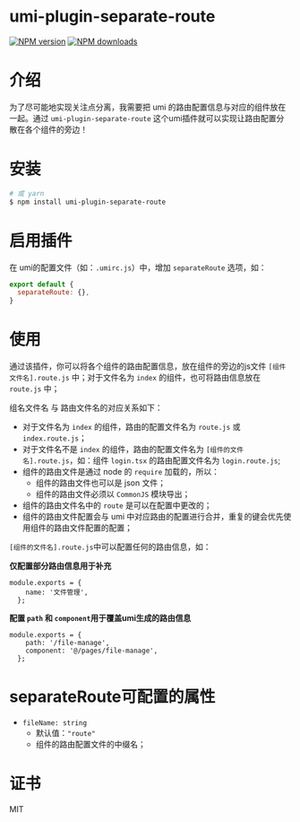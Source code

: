 umi-plugin-separate-route
================

[![NPM version](https://img.shields.io/npm/v/umi-plugin-separate-route.svg?style=flat)](https://npmjs.org/package/umi-plugin-separate-route)
[![NPM downloads](http://img.shields.io/npm/dm/umi-plugin-separate-route.svg?style=flat)](https://npmjs.org/package/umi-plugin-separate-route)

# 介绍
为了尽可能地实现关注点分离，我需要把 umi 的路由配置信息与对应的组件放在一起。通过 `umi-plugin-separate-route` 这个umi插件就可以实现让路由配置分散在各个组件的旁边！

# 安装

```bash
# 或 yarn
$ npm install umi-plugin-separate-route
```

# 启用插件

在 umi的配置文件（如：`.umirc.js`）中，增加 `separateRoute` 选项，如：

```js
export default {
  separateRoute: {},
}
```


# 使用
通过该插件，你可以将各个组件的路由配置信息，放在组件的旁边的js文件 `[组件文件名].route.js` 中；对于文件名为 `index` 的组件，也可将路由信息放在 `route.js` 中；

组名文件名 与 路由文件名的对应关系如下：
- 对于文件名为 `index` 的组件，路由的配置文件名为 `route.js` 或 `index.route.js`；
- 对于文件名不是 `index` 的组件，路由的配置文件名为 `[组件的文件名].route.js`，如：组件 `login.tsx` 的路由配置文件名为 `login.route.js`;
- 组件的路由文件是通过 node 的 `require` 加载的，所以：
   + 组件的路由文件也可以是 json 文件；
   + 组件的路由文件必须以 `CommonJS` 模块导出；
- 组件的路由文件名中的 `route` 是可以在配置中更改的；
- 组件的路由文件配置会与 umi 中对应路由的配置进行合并，重复的键会优先使用组件的路由文件配置的配置；

`[组件的文件名].route.js`中可以配置任何的路由信息，如：

**仅配置部分路由信息用于补充**
```
module.exports = {
    name: '文件管理',
  };
```

**配置 `path` 和 `component`用于覆盖umi生成的路由信息**
```
module.exports = {
    path: '/file-manage',
    component: '@/pages/file-manage',
  };
```



# separateRoute可配置的属性
- `fileName: string`
   + 默认值：`"route"`
   + 组件的路由配置文件的中缀名；


# 证书

MIT
